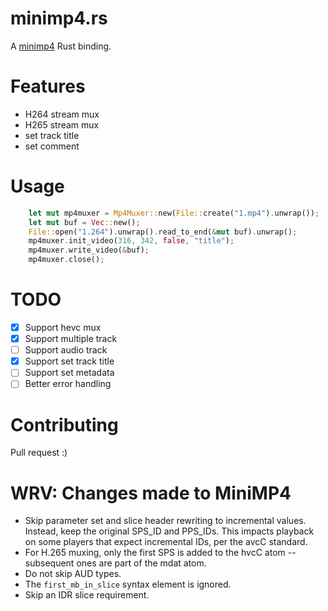 # minimp4.rs

A [minimp4](https://github.com/lieff/minimp4) Rust binding.

# Features

- H264 stream mux
- H265 stream mux
- set track title
- set comment

# Usage

``` rust
    let mut mp4muxer = Mp4Muxer::new(File::create("1.mp4").unwrap());
    let mut buf = Vec::new();
    File::open("1.264").unwrap().read_to_end(&mut buf).unwrap();
    mp4muxer.init_video(316, 342, false, "title");
    mp4muxer.write_video(&buf);
    mp4muxer.close();
```

# TODO

- [x] Support hevc mux
- [x] Support multiple track
- [ ] Support audio track
- [x] Support set track title
- [ ] Support set metadata
- [ ] Better error handling

# Contributing

Pull request :)

# WRV: Changes made to MiniMP4

- Skip parameter set and slice header rewriting to incremental values. Instead, keep the original SPS_ID and PPS_IDs. This impacts playback on some players that expect incremental IDs, per the avcC standard.
- For H.265 muxing, only the first SPS is added to the hvcC atom -- subsequent ones are part of the mdat atom.
- Do not skip AUD types.
- The `first_mb_in_slice` syntax element is ignored.
- Skip an IDR slice requirement.